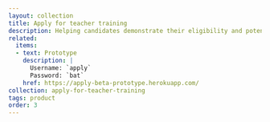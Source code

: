 ```yaml
---
layout: collection
title: Apply for teacher training
description: Helping candidates demonstrate their eligibility and potential for teaching.
related:
  items:
  - text: Prototype
    description: |
      Username: `apply`
      Password: `bat`
    href: https://apply-beta-prototype.herokuapp.com/
collection: apply-for-teacher-training
tags: product
order: 3
---
```

